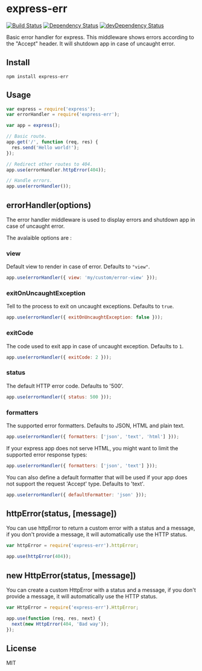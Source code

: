 # express-err

[![Build Status](https://travis-ci.org/neoziro/express-err.svg?branch=master)](https://travis-ci.org/neoziro/express-err)
[![Dependency Status](https://david-dm.org/neoziro/express-err.svg?theme=shields.io)](https://david-dm.org/neoziro/express-err)
[![devDependency Status](https://david-dm.org/neoziro/express-err/dev-status.svg?theme=shields.io)](https://david-dm.org/neoziro/express-err#info=devDependencies)

Basic error handler for express.
This middleware shows errors according to the "Accept" header. It will shutdown app in case of uncaught error.

## Install

```
npm install express-err
```

## Usage

```js
var express = require('express');
var errorHandler = require('express-err');

var app = express();

// Basic route.
app.get('/', function (req, res) {
  res.send('Hello world!');
});

// Redirect other routes to 404.
app.use(errorHandler.httpError(404));

// Handle errors.
app.use(errorHandler());
```

## errorHandler(options)

The error handler middleware is used to display errors and shutdown app in case of uncaught error.

The avalaible options are :

### view

Default view to render in case of error. Defaults to `"view"`.

```js
app.use(errorHandler({ view: 'my/custom/error-view' }));
```

### exitOnUncaughtException

Tell to the process to exit on uncaught exceptions. Defaults to `true`.

```js
app.use(errorHandler({ exitOnUncaughtException: false }));
```

### exitCode

The code used to exit app in case of uncaught exception. Defaults to `1`.

```js
app.use(errorHandler({ exitCode: 2 }));
```

### status

The default HTTP error code. Defaults to '500'.

```js
app.use(errorHandler({ status: 500 }));
```

### formatters

The supported error formatters. Defaults to JSON, HTML and plain text.

```js
app.use(errorHandler({ formatters: ['json', 'text', 'html'] }));
```

If your express app does not serve HTML, you might want to limit the supported error response types:

```js
app.use(errorHandler({ formatters: ['json', 'text'] }));
```

You can also define a default formatter that will be used if your app does not support the
request 'Accept' type. Defaults to 'text'.

```js
app.use(errorHandler({ defaultFormatter: 'json' }));
```

## httpError(status, [message])

You can use httpError to return a custom error with a status and a message, if you don't provide a message, it will automatically use the HTTP status.

```js
var httpError = require('express-err').httpError;

app.use(httpError(404));
```

## new HttpError(status, [message])

You can create a custom HttpError with a status and a message, if you don't provide a message, it will automatically use the HTTP status.

```js
var HttpError = require('express-err').HttpError;

app.use(function (req, res, next) {
  next(new HttpError(404, 'Bad way'));
});
```

## License

MIT
